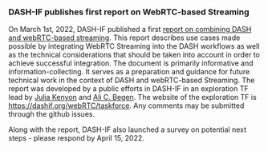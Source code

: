 ### DASH-IF publishes first report on WebRTC-based Streaming

On March 1st, 2022, DASH-IF published a first [report on combining DASH and webRTC-based streaming](https://dashif.org/webRTC/report). This report describes use cases made possible by integrating WebRTC Streaming into the DASH workflows as well as the technical considerations that should be taken into account in order to achieve successful integration. The document is primarily informative and information-collecting. It serves as a preparation and guidance for future technical work in the context of DASH and webRTC-based Streaming. The report was developed by a public efforts in DASH-IF in an exploration TF lead by [Julia Kenyon](https://www.linkedin.com/in/julia-kenyon-15b69714/) and [Ali C. Begen](https://www.linkedin.com/in/acbegen/). The website of the exploration TF is https://dashif.org/webRTC/taskforce. Any comments may be submitted through the github issues. 

Along with the report, DASH-IF also launched a survey on potential next steps - please respond by April 15, 2022.


